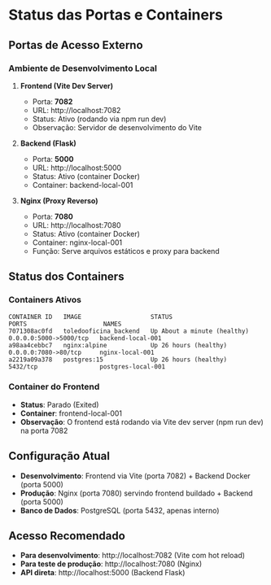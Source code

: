 # Status das Portas e Containers

## Portas de Acesso Externo

### Ambiente de Desenvolvimento Local

1. **Frontend (Vite Dev Server)**
   - Porta: **7082**
   - URL: http://localhost:7082
   - Status: Ativo (rodando via npm run dev)
   - Observação: Servidor de desenvolvimento do Vite

2. **Backend (Flask)**
   - Porta: **5000**
   - URL: http://localhost:5000
   - Status: Ativo (container Docker)
   - Container: backend-local-001

3. **Nginx (Proxy Reverso)**
   - Porta: **7080**
   - URL: http://localhost:7080
   - Status: Ativo (container Docker)
   - Container: nginx-local-001
   - Função: Serve arquivos estáticos e proxy para backend

## Status dos Containers

### Containers Ativos
```
CONTAINER ID   IMAGE                   STATUS                        PORTS                     NAMES
7071308ac0fd   toledooficina_backend   Up About a minute (healthy)   0.0.0.0:5000->5000/tcp   backend-local-001
a98aa4cebbc7   nginx:alpine            Up 26 hours (healthy)         0.0.0.0:7080->80/tcp     nginx-local-001
a2219a09a378   postgres:15             Up 26 hours (healthy)         5432/tcp                 postgres-local-001
```

### Container do Frontend
- **Status**: Parado (Exited)
- **Container**: frontend-local-001
- **Observação**: O frontend está rodando via Vite dev server (npm run dev) na porta 7082

## Configuração Atual

- **Desenvolvimento**: Frontend via Vite (porta 7082) + Backend Docker (porta 5000)
- **Produção**: Nginx (porta 7080) servindo frontend buildado + Backend (porta 5000)
- **Banco de Dados**: PostgreSQL (porta 5432, apenas interno)

## Acesso Recomendado

- **Para desenvolvimento**: http://localhost:7082 (Vite com hot reload)
- **Para teste de produção**: http://localhost:7080 (Nginx)
- **API direta**: http://localhost:5000 (Backend Flask)
